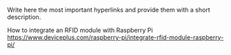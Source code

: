Write here the most important hyperlinks and provide them with a short description.

How to integrate an RFID module with Raspberry Pi
https://www.deviceplus.com/raspberry-pi/integrate-rfid-module-raspberry-pi/
